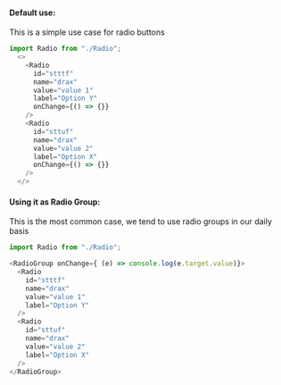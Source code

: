 
#### Default use:

This is a simple use case for radio buttons

```js
import Radio from "./Radio";
  <>
    <Radio
      id="stttf"
      name="drax"
      value="value 1"
      label="Option Y"
      onChange={() => {}}
    />
    <Radio
      id="sttuf"
      name="drax"
      value="value 2"
      label="Option X"
      onChange={() => {}}
    />
  </>
```

#### Using it as Radio Group:

This is the most common case, we tend to use radio groups in our daily basis

```js
import Radio from "./Radio";

<RadioGroup onChange={ (e) => console.log(e.target.value)}>
  <Radio
    id="stttf"
    name="drax"
    value="value 1"
    label="Option Y"
  />
  <Radio
    id="sttuf"
    name="drax"
    value="value 2"
    label="Option X"
  />
</RadioGroup>
```
